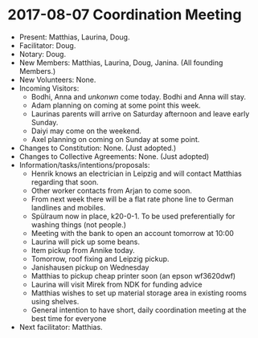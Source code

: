 # 2017-08-07 Coordination Meeting

- Present: Matthias, Laurina, Doug.
- Facilitator: Doug.
- Notary: Doug.
- New Members: Matthias, Laurina, Doug, Janina. (All founding Members.)
- New Volunteers: None.
- Incoming Visitors:
	- Bodhi, Anna and _unkonwn_ come today. Bodhi and Anna will stay.
	- Adam planning on coming at some point this week.
	- Laurinas parents will arrive on Saturday afternoon and leave early Sunday.
	- Daiyi may come on the weekend.
	- Axel planning on coming on Sunday at some point.
- Changes to Constitution: None. (Just adopted.)
- Changes to Collective Agreements: None. (Just adopted)
- Information/tasks/intentions/proposals:
	- Henrik knows an electrician in Leipzig and will contact Matthias regarding that soon.
	- Other worker contacts from Arjan to come soon.
	- From next week there will be a flat rate phone line to German landlines and mobiles.
	- Spülraum now in place, k20-0-1. To be used preferentially for washing things (not people.)
	- Meeting with the bank to open an account tomorrow at 10:00
	- Laurina will pick up some beans.
	- Item pickup from Annike today.
	- Tomorrow, roof fixing and Leipzig pickup.
	- Janishausen pickup on Wednesday
	- Matthias to pickup cheap printer soon (an epson wf3620dwf) 
	- Laurina will visit Mirek from NDK for funding advice
	- Matthias wishes to set up material storage area in existing rooms using shelves. 
	- General intention to have short, daily coordination meeting at the best time for everyone 
- Next facilitator: Matthias.
